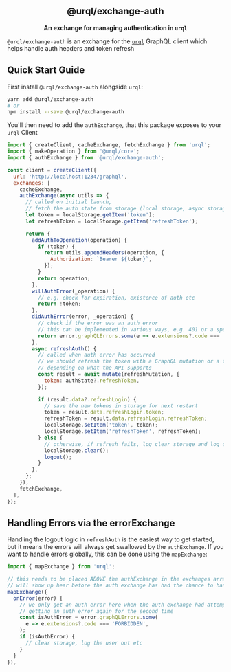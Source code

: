 <h2 align="center">@urql/exchange-auth</h2>

<p align="center"><strong>An exchange for managing authentication in <code>urql</code></strong></p>

`@urql/exchange-auth` is an exchange for the [`urql`](https://github.com/urql-graphql/urql) GraphQL client which helps handle auth headers and token refresh

## Quick Start Guide

First install `@urql/exchange-auth` alongside `urql`:

```sh
yarn add @urql/exchange-auth
# or
npm install --save @urql/exchange-auth
```

You'll then need to add the `authExchange`, that this package exposes to your `urql` Client

```js
import { createClient, cacheExchange, fetchExchange } from 'urql';
import { makeOperation } from '@urql/core';
import { authExchange } from '@urql/exchange-auth';

const client = createClient({
  url: 'http://localhost:1234/graphql',
  exchanges: [
    cacheExchange,
    authExchange(async utils => {
      // called on initial launch,
      // fetch the auth state from storage (local storage, async storage etc)
      let token = localStorage.getItem('token');
      let refreshToken = localStorage.getItem('refreshToken');

      return {
        addAuthToOperation(operation) {
          if (token) {
            return utils.appendHeaders(operation, {
              Authorization: `Bearer ${token}`,
            });
          }
          return operation;
        },
        willAuthError(_operation) {
          // e.g. check for expiration, existence of auth etc
          return !token;
        },
        didAuthError(error, _operation) {
          // check if the error was an auth error
          // this can be implemented in various ways, e.g. 401 or a special error code
          return error.graphQLErrors.some(e => e.extensions?.code === 'FORBIDDEN');
        },
        async refreshAuth() {
          // called when auth error has occurred
          // we should refresh the token with a GraphQL mutation or a fetch call,
          // depending on what the API supports
          const result = await mutate(refreshMutation, {
            token: authState?.refreshToken,
          });

          if (result.data?.refreshLogin) {
            // save the new tokens in storage for next restart
            token = result.data.refreshLogin.token;
            refreshToken = result.data.refreshLogin.refreshToken;
            localStorage.setItem('token', token);
            localStorage.setItem('refreshToken', refreshToken);
          } else {
            // otherwise, if refresh fails, log clear storage and log out
            localStorage.clear();
            logout();
          }
        },
      };
    }),
    fetchExchange,
  ],
});
```

## Handling Errors via the errorExchange

Handling the logout logic in `refreshAuth` is the easiest way to get started,
but it means the errors will always get swallowed by the `authExchange`.
If you want to handle errors globally, this can be done using the `mapExchange`:

```js
import { mapExchange } from 'urql';

// this needs to be placed ABOVE the authExchange in the exchanges array, otherwise the auth error
// will show up hear before the auth exchange has had the chance to handle it
mapExchange({
  onError(error) {
    // we only get an auth error here when the auth exchange had attempted to refresh auth and
    // getting an auth error again for the second time
    const isAuthError = error.graphQLErrors.some(
      e => e.extensions?.code === 'FORBIDDEN',
    );
    if (isAuthError) {
      // clear storage, log the user out etc
    }
  }
}),
```
